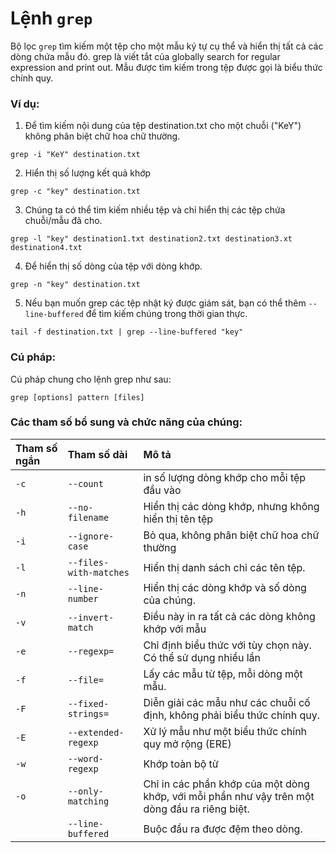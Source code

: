 # Lệnh `grep`

Bộ lọc `grep` tìm kiếm một tệp cho một mẫu ký tự cụ thể và hiển thị tất cả các dòng chứa mẫu đó.
grep là viết tắt của globally search for regular expression and print out. Mẫu được tìm kiếm trong tệp được gọi là biểu thức chính quy.

### Ví dụ:

1. Để tìm kiếm nội dung của tệp destination.txt cho một chuỗi ("KeY") không phân biệt chữ hoa chữ thường.

```
grep -i "KeY" destination.txt
```

2. Hiển thị số lượng kết quả khớp

```
grep -c "key" destination.txt
```

3. Chúng ta có thể tìm kiếm nhiều tệp và chỉ hiển thị các tệp chứa chuỗi/mẫu đã cho.

```
grep -l "key" destination1.txt destination2.txt destination3.xt destination4.txt
```

4. Để hiển thị số dòng của tệp với dòng khớp.

```
grep -n "key" destination.txt
```

5. Nếu bạn muốn grep các tệp nhật ký được giám sát, bạn có thể thêm `--line-buffered` để tìm kiếm chúng trong thời gian thực.

```
tail -f destination.txt | grep --line-buffered "key"
```

### Cú pháp:

Cú pháp chung cho lệnh grep như sau:

```
grep [options] pattern [files]
```

### Các tham số bổ sung và chức năng của chúng:

| **Tham số ngắn**    | **Tham số dài**             | **Mô tả**                                                                                       |
| :------------- | :--------------------- | :---------------------------------------------------------------------------------------------- |
| `-c`           | `--count`              | in số lượng dòng khớp cho mỗi tệp đầu vào                                                       |
| `-h`           | `--no-filename`        | Hiển thị các dòng khớp, nhưng không hiển thị tên tệp                                            |
| `-i`           | `--ignore-case`        | Bỏ qua, không phân biệt chữ hoa chữ thường                                                      |
| `-l`           | `--files-with-matches` | Hiển thị danh sách chỉ các tên tệp.                                                             |
| `-n`           | `--line-number`        | Hiển thị các dòng khớp và số dòng của chúng.                                                    |
| `-v`           | `--invert-match`       | Điều này in ra tất cả các dòng không khớp với mẫu                                               |
| `-e`           | `--regexp=`            | Chỉ định biểu thức với tùy chọn này. Có thể sử dụng nhiều lần                                   |
| `-f`           | `--file=`              | Lấy các mẫu từ tệp, mỗi dòng một mẫu.                                                           |
| `-F`           | `--fixed-strings=`     | Diễn giải các mẫu như các chuỗi cố định, không phải biểu thức chính quy.                        |
| `-E`           | `--extended-regexp`    | Xử lý mẫu như một biểu thức chính quy mở rộng (ERE)                                             |
| `-w`           | `--word-regexp`        | Khớp toàn bộ từ                                                                                 |
| `-o`           | `--only-matching`      | Chỉ in các phần khớp của một dòng khớp, với mỗi phần như vậy trên một dòng đầu ra riêng biệt.   |
|                | `--line-buffered`      | Buộc đầu ra được đệm theo dòng.                                                                 |